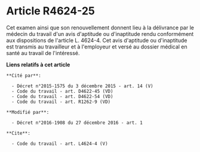 # Article R4624-25

Cet examen ainsi que son renouvellement donnent lieu à la délivrance par le médecin du travail d'un avis d'aptitude ou
d'inaptitude rendu conformément aux dispositions de l'article L. 4624-4. Cet avis d'aptitude ou d'inaptitude est transmis au
travailleur et à l'employeur et versé au dossier médical en santé au travail de l'intéressé.

**Liens relatifs à cet article**

	**Cité par**:

	  - Décret n°2015-1575 du 3 décembre 2015 - art. 14 (V)
	  - Code du travail - art. D4622-45 (VD)
	  - Code du travail - art. D4622-54 (VD)
	  - Code du travail - art. R1262-9 (VD)

	**Modifié par**:

	  - Décret n°2016-1908 du 27 décembre 2016 - art. 1

	**Cite**:

	  - Code du travail - art. L4624-4 (V)
